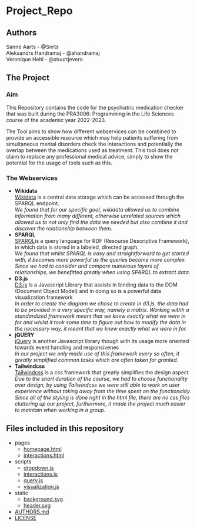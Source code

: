 # Project_Repo
## Authors
Sanne Aarts - @Snrts  <br>
Aleksandrs Handramaj - @ahandramaj <br>
Veronique Hehl - @stuurtjevero <br>

## The Project
### Aim
This Repository contains the code for the psychiatric medication checker that was built during the PRA3006: Programming in the Life Sciences course of the academic year 2022-2023. 

The Tool aims to show how different webservices can be combined to provide an accessible resource which may help patients suffering from simultaneous mental disorders check the interactions  and potentially the overlap between the medications used as treatment. This tool does not claim to replace any professional medical advice, simply to show the potential for the usage of tools such as this. 
### The Webservices 
<ul>
<li><b>Wikidata</b><br>
         <a href="https://www.wikidata.org">Wikidata</a> is a central data storage which can be accessed through the SPARQL endpoint. <br> 
        <i>We found that for our specific goal, wikidata allowed us to combine information from many different, otherwise unrelated sources which allowed us to not only find the data we needed but also combine it and discover the relationship between them. </i></li>
<li><b>SPARQL</b><br>
         <a href="https://www.w3.org/TR/sparql11-query/">SPARQL</a>is a query language for RDF (Resourse Descriptive Framework), in which data is stored in a labeled, directed graph.   <br> 
        <i>We found that whilst SPARQL is easy and straightforward to get started with, it becomes more powerful as the queries become more complex. Since we had to consider and compare numerous layers of relationships, we benefitted greatly when using SPARQL to extract data. </i></li>
<li><b>D3.js</b><br>
         <a href="https://d3js.org/">D3.js</a> Is a Javascript Library that assists in binding data to the DOM (Document Object Model) and in doing so is a powerful data visualization framework <br> 
        <i>In order to create the diagram we chose to create in d3.js, the data had to be provided in a very specific way, namely a matrix. Working withh a standardized framework meant that we knew exactly what we were in for and whilst it took some time to figure out how to modify the data in the necessary way, it meant that we knew exactly what we were in for.</i></li>
<li><b>jQUERY</b><br>
         <a href="https://jquery.com/">jQuery</a> is another Javascript library though with its usage more oriented towards event handling and responsivenes<br> 
        <i>In our project we only made use of this framework every so often, it greatly simplified common tasks which are often taken for granted.</i></li>
<li><b>Tailwindcss</b><br>
         <a href="https://tailwindcss.com/">Tailwindcss</a> is a css framework that greatly simplifies the design aspect<br> 
        <i>Due to the short duration of the course, we had to choose functionality over design, by using Tailwindcss we were still able to work on user experience without taking away from the time spent on the functionality. Since all of the styling is done right in the html file, there are no css files cluttering up our project, furthermore, it made the project much easier to maintain when working in a group. </i></li>
</ul>

## Files included in this repository 
<ul>
<li>pages
        <ul>
        <li><a href="./pages/homepage.html")>homepage.html</a></li>
        <li><a href="./pages/interactions.html")>interactions.html</a></li>
        </ul></li>
<li>scripts
        <ul>
        <li><a href="./scripts/dropdown.js")>dropdown.js</a></li>
        <li><a href="./scripts/interactions.js")>interactions.js</a></li>
        <li><a href="./scripts/query.js")>query.js</a></li>
        <li><a href="./scripts/visualization.js")>visualization.js</a></li>
        </ul></li>
<li>static
<ul>
<li><a href="./static/background.svg">background.svg</a></li>
<li><a href="./static/header.svg">header.svg</a></li>

</ul></li>
<li><a href="AUTHORS.md">AUTHORS.md</a></li>
<li><a href="LICENCE">LICENSE</a></li>
</ul>
